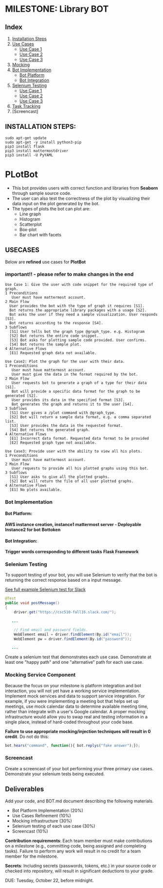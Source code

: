 # MILESTONE: Library BOT

## Index
1. [Installation Steps](https://github.ncsu.edu/csc510-fall2019/CSC510-22/blob/master/BOT.md/#install) 
2. [Use Cases](https://github.ncsu.edu/csc510-fall2019/CSC510-22/blob/master/BOT.md/#usecase) 
	* [Use Case 1](https://github.ncsu.edu/csc510-fall2019/CSC510-22/blob/master/BOT.md/#usecase1)
	* [Use Case 2](https://github.ncsu.edu/csc510-fall2019/CSC510-22/blob/master/BOT.md/#usecase2)
	* [Use Case 3](https://github.ncsu.edu/csc510-fall2019/CSC510-22/blob/master/BOT.md/#usecase3)
2. [Mocking](https://github.ncsu.edu/csc510-fall2019/CSC510-22/blob/master/BOT.md/#mocking)
3. [Bot Implementation](https://github.ncsu.edu/csc510-fall2019/CSC510-22/blob/master/BOT.md/#implement)
	* [Bot Platform](https://github.ncsu.edu/csc510-fall2019/CSC510-22/blob/master/BOT.md/#platform)
	* [Bot Integration](https://github.ncsu.edu/csc510-fall2019/CSC510-22/blob/master/BOT.md/#integration)
4. [Selenium Testing](https://github.ncsu.edu/csc510-fall2019/CSC510-22/blob/master/BOT.md/#test)
	* [Use Case 1](https://github.ncsu.edu/csc510-fall2019/CSC510-22/blob/master/BOT.md/#test1)
	* [Use Case 2](https://github.ncsu.edu/csc510-fall2019/CSC510-22/blob/master/BOT.md/#test2)
	* [Use Case 3](https://github.ncsu.edu/csc510-fall2019/CSC510-22/blob/master/BOT.md/#test3)
5. [Task Tracking](https://github.ncsu.edu/csc510-fall2019/CSC510-22/blob/master/BOT.md/#track)
6. [Screencast]

## <a name="install"></a> INSTALLATION STEPS:
```
sudo apt-get update
sudo apt-get -y install python3-pip
pip3 install flask
pip3 install mattermostdriver
pip3 install -U PyYAML
```

# PLotBot
* This bot provides users with correct function and libraries from **Seaborn** through sample source code.
* The user can also test the correctness of the plot by visualizing their data input on the plot generated by the bot.
* The types of plots the bot can plot are:
   * Line graph
   * Histogram
   * Scatterplot
   * Box-plot
   * Bar chart with facets

## <a name="usecase"></a> USECASES

Below are **refined** use cases for **PlotBot**

### important!! - please refer to make changes in the end

<a name="usecase1"></a>
```
Use Case 1: Give the user with code snippet for the required type of graph.
1 Preconditions
   User must have mattermost account.
2 Main Flow
  User provides the bot with the type of graph it requires [S1].
  Bot returns the appropriate library packages with a usage [S2].
  Bot asks the user if they need a sample visualization. User responds [S3].
  Bot returns according to the response [S4].
3 Subflows
  [S1] User tells bot the graph type @graph_type. e.g. Histogram
  [S2] Bot returns the entire code snippet.
  [S3] Bot asks for plotting sample code provided. User confirms.
  [S4] Bot returns the sample plot.
4 Alternative Flows
  [E1] Requested graph data not available.
```
<a name="usecase2"></a>
```
Use Case2: Plot the graph for the user with their data.
1 Preconditions
   User must have mattermost account.
   User must give the data in the format required by the bot.
2 Main Flow
   User requests bot to generate a graph of a type for their data [S1].
   Bot will provide a specific data format for the graph to be generated [S2].
   User provides its data in the specified format [S3].
   Bot generates the graph and returns it to the user [S4].
3 Subflows
  [S1] User gives a /plot command with @graph_type.
  [S2] Bot will return a sample data format, e.g. a comma separated list.
  [S3] User provides the data in the requested format.
  [S4] Bot returns the generated graph.
4 Alternative Flows
  [E1] Incorrect data format. Requested data format to be provided
  [E2] Requested graph type not available.
```
<a name="usecase3"></a>
```
Use Case3: Provide user with the ability to view all his plots.
1 Preconditions
   User must have mattermost account.
2 Main Flow
   User requests to provide all his plotted graphs using this bot.
3 Subflows
  [S1] User asks to give all the plotted graphs.
  [S2] Bot will return the file of all user plotted graphs. 
4 Alternative Flows
  [E1] No plots available.
```


### Bot Implementation

#### Bot Platform: 
**AWS instance creation, instance1 mattermost server - Deployable**
**Instance2 for bot**
**Bottoken**

#### Bot Integration: 
**Trigger words corresponding to different tasks**
**Flask Framework**


### Selenium Testing

To support testing of your bot, you will use Selenium to verify that the bot is returning the correct response based on a input message.

[See full example Selenium test for Slack](https://gist.github.com/chrisparnin/e3ee1a96c681f12ae11246cfe3225182)

```java
@Test
public void postMessage()
{
	driver.get("https://csc510-fall16.slack.com/");

   ...

	// Find email and password fields.
	WebElement email = driver.findElement(By.id("email"));
	WebElement pw = driver.findElement(By.id("password"));

   ...
```

Create a selenium test that demonstrates each use case. Demonstrate at least one "happy path" and one "alternative" path for each use case.

### Mocking Service Component

Because the focus on your milestone is platform integration and bot interaction, you will not yet have a working service implementation. Implement mock services and data to support service integration. For example, if you were implementing a meeting bot that helps set up meetings, use mock calendar data to determine available meeting time, rather than integrate with a user's Google calendar. A proper mocking infrastructure would allow you to swap real and testing information in a single place, instead of hard-coded throughout your code base.

**Failure to use appropriate mocking/injection techniques will result in 0 credit**. Do not do this:

```javascript
bot.hears("command", function(){ bot.replys("fake answer");});
```

### Screencast

Create a screencast of your bot performing your three primary use cases. Demonstrate your selenium tests being executed.

## Deliverables

Add your code, and BOT.md document describing the following materials.

* Bot Platform Implementation (20%)
* Use Cases Refinement (10%)
* Mocking infrastructure (30%)
* Selenium testing of each use case (30%)
* Screencast (10%)

**Contribution requirements**: Each team member must make contributions on a milestone (e.g., committing code, being assigned and completing tasks). Failure to perform any work will result in no credit for a team member for the milestone.

**Secrets**: Including secrets (passwords, tokens, etc.) in your source code or checked into repository, will result in significant deductions to your grade.

DUE: Tuesday, October 22, before midnight.
